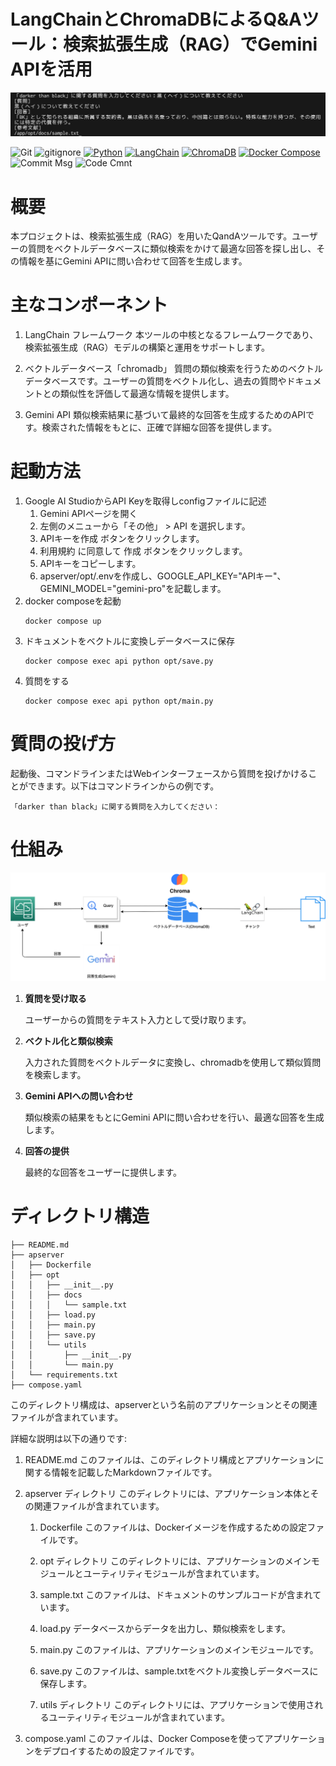 # LangChainとChromaDBによるQ&Aツール：検索拡張生成（RAG）でGemini APIを活用

<p align="center">
  <img src="resources/QandA.png" alt="animated">
</p>

![Git](https://img.shields.io/badge/GIT-E44C30?logo=git&logoColor=white)
![gitignore](https://img.shields.io/badge/gitignore%20io-204ECF?logo=gitignoredotio&logoColor=white)
[![Python](https://img.shields.io/badge/Python-3.11-blue.svg?logo=python&logoColor=blue)](https://www.python.org/)
[![LangChain](https://img.shields.io/badge/LangChain-0.2.1-blue)](https://github.com/langchain-ai/langchain)
[![ChromaDB](https://img.shields.io/badge/ChromaDB-204ECF)](https://github.com/chroma-core/chroma)
[![Docker Compose](https://img.shields.io/badge/Docker%20Compose-v3-blue.svg)](https://docs.docker.com/compose/)
![Commit Msg](https://img.shields.io/badge/Commit%20message-Eg-brightgreen.svg)
![Code Cmnt](https://img.shields.io/badge/code%20comment-Ja-brightgreen.svg)


# 概要
本プロジェクトは、検索拡張生成（RAG）を用いたQandAツールです。ユーザーの質問をベクトルデータベースに類似検索をかけて最適な回答を探し出し、その情報を基にGemini APIに問い合わせて回答を生成します。

# 主なコンポーネント
1. LangChain フレームワーク
本ツールの中核となるフレームワークであり、検索拡張生成（RAG）モデルの構築と運用をサポートします。

2. ベクトルデータベース「chromadb」
質問の類似検索を行うためのベクトルデータベースです。ユーザーの質問をベクトル化し、過去の質問やドキュメントとの類似性を評価して最適な情報を提供します。

3. Gemini API
類似検索結果に基づいて最終的な回答を生成するためのAPIです。検索された情報をもとに、正確で詳細な回答を提供します。

# 起動方法

1. Google AI StudioからAPI Keyを取得しconfigファイルに記述
    1. Gemini APIページを開く
    2. 左側のメニューから「その他」 > API を選択します。
    3. APIキーを作成 ボタンをクリックします。
    4. 利用規約 に同意して 作成 ボタンをクリックします。
    5. APIキーをコピーします。
    6. apserver/opt/.envを作成し、GOOGLE_API_KEY="APIキー"、GEMINI_MODEL="gemini-pro"を記載します。
2. docker composeを起動
    ```
    docker compose up
    ```
3. ドキュメントをベクトルに変換しデータベースに保存
    ```
    docker compose exec api python opt/save.py
    ```
4. 質問をする
    ```
    docker compose exec api python opt/main.py
    ```

# 質問の投げ方
起動後、コマンドラインまたはWebインターフェースから質問を投げかけることができます。以下はコマンドラインからの例です。

```
「darker than black」に関する質問を入力してください：
```

# 仕組み

<p align="center">
  <img src="resources/structure.png" alt="animated">
</p>

1. **質問を受け取る**

    ユーザーからの質問をテキスト入力として受け取ります。

2. **ベクトル化と類似検索**

    入力された質問をベクトルデータに変換し、chromadbを使用して類似質問を検索します。

3. **Gemini APIへの問い合わせ**

    類似検索の結果をもとにGemini APIに問い合わせを行い、最適な回答を生成します。

4. **回答の提供**

    最終的な回答をユーザーに提供します。

# ディレクトリ構造
```
├── README.md
├── apserver
│   ├── Dockerfile
│   ├── opt
│   │   ├── __init__.py
│   │   ├── docs
│   │   │   └── sample.txt
│   │   ├── load.py
│   │   ├── main.py
│   │   ├── save.py
│   │   └── utils
│   │       ├── __init__.py
│   │       └── main.py
│   └── requirements.txt
├── compose.yaml
```

このディレクトリ構成は、apserverという名前のアプリケーションとその関連ファイルが含まれています。

詳細な説明は以下の通りです:

1. README.md
このファイルは、このディレクトリ構成とアプリケーションに関する情報を記載したMarkdownファイルです。

2. apserver ディレクトリ
このディレクトリには、アプリケーション本体とその関連ファイルが含まれています。
    1. Dockerfile
    このファイルは、Dockerイメージを作成するための設定ファイルです。

    2. opt ディレクトリ
    このディレクトリには、アプリケーションのメインモジュールとユーティリティモジュールが含まれています。

    3. sample.txt
    このファイルは、ドキュメントのサンプルコードが含まれています。

    4. load.py
    データベースからデータを出力し、類似検索をします。

    5. main.py
    このファイルは、アプリケーションのメインモジュールです。

    6. save.py
    このファイルは、sample.txtをベクトル変換しデータベースに保存します。

    7. utils ディレクトリ
    このディレクトリには、アプリケーションで使用されるユーティリティモジュールが含まれています。

3. compose.yaml
このファイルは、Docker Composeを使ってアプリケーションをデプロイするための設定ファイルです。


